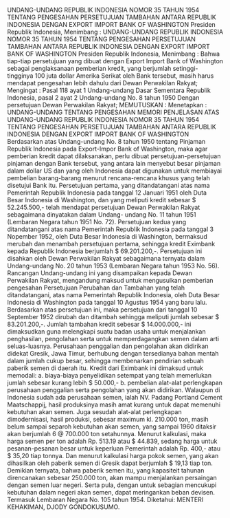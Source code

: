  UNDANG-UNDANG REPUBLIK INDONESIA NOMOR 35 TAHUN 1954 TENTANG PENGESAHAN PERSETUJUAN TAMBAHAN ANTARA REPUBLIK INDONESIA DENGAN EXPORT IMPORT BANK OF WASHINGTON Presiden Republik Indonesia, Menimbang : UNDANG-UNDANG REPUBLIK INDONESIA NOMOR 35 TAHUN 1954 TENTANG PENGESAHAN PERSETUJUAN TAMBAHAN ANTARA REPUBLIK INDONESIA DENGAN EXPORT IMPORT BANK OF WASHINGTON Presiden Republik Indonesia, Menimbang : Bahwa tiap-tiap persetujuan yang dibuat dengan Export Import Bank of Washington sebagai penglaksanaan pemberian kredit, yang berjumlah setinggi-tingginya 100 juta dollar Amerika Serikat oleh Bank tersebut, masih harus mendapat pengesahan lebih dahulu dari Dewan Perwakilan Rakyat;
Mengingat :
 Pasal 118 ayat 1 Undang-undang Dasar Sementara Republik Indonesia, pasal 2 ayat 2 Undang-undang No. 8 tahun 1950 Dengan persetujuan Dewan Perwakilan Rakyat;
MEMUTUSKAN :
 Menetapkan : UNDANG-UNDANG TENTANG PENGESAHAN MEMORI PENJELASAN ATAS UNDANG-UNDANG REPUBLIK INDONESIA NOMOR 35 TAHUN 1954 TENTANG PENGESAHAN PERSETUJUAN TAMBAHAN ANTARA REPUBLIK INDONESIA DENGAN EXPORT IMPORT BANK OF WASHINGTON Berdasarkan atas Undang-undang No. 8 tahun 1950 tentang Pinjaman Republik Indonesia pada Export-Impor Bank of Washington, maka agar pemberian kredit dapat dilaksanakan, perlu dibuat persetujuan-persetujuan pinjaman dengan Bank tersebut, yang antara lain menyebut besar pinjaman dalam dollar US dan yang oleh Indonesia dapat digunakan untuk membiayai pembelian barang-barang menurut rencana-rencana khusus yang telah disetujui Bank itu. Persetujuan pertama, yang ditandatangani atas nama Pemerintah Republik Indonesia pada tanggal 12 Januari 1951 oleh Duta Besar Indonesia di Washington, dan yang meliputi kredit sebesar $ 52.245.500,- telah mendapat persetujuan Dewan Perwakilan Rakyat sebagaimana dinyatakan dalam Undang- undang No. 11 tahun 1951 (Lembaran Negara tahun 1951 No. 72). Persetujuan kedua yang ditandatangani atas nama Pemerintah Republik Indonesia pada tanggal 3 Nopember 1952, oleh Duta Besar Indonesia di Washington, bermaksud merubah dan menambah persetujuan pertama, sehingga kredit Eximbank kepada Republik Indonesia berjumlah $ 69.201.200,-. Persetujuan ini disahkan oleh Dewan Perwakilan Rakyat sebagaimana ternyata dalam Undang-undang No. 20 tahun 1953 (Lembaran Negara tahun 1953 No. 56). Rancangan Undang-undang ini yang disampaikan kepada Dewan Perwakilan Rakyat, mengandung maksud untuk mengusulkan pemberian pengesahan Persetujuan Perubahan dan Tambahan yang telah ditandatangani, atas nama Pemerintah Republik Indonesia, oleh Duta Besar Indonesia di Washington pada tanggal 10 Agustus 1954 yang baru lalu. Berdasarkan atas persetujuan ini, maka persetujuan dari tanggal 10 September 1952 dirubah dan ditambah sehingga meliputi jumlah sebesar $ 83.201.200,-. Jumlah tambahan kredit sebesar $ 14.000.000,- ini dimaksudkan guna melengkapi suatu badan usaha untuk menjalankan penghasilan, pengolahan serta untuk memperdagangkan semen dalam arti seluas-luasnya. Perusahaan penggalian dan pengolahan akan didirikan didekat Gresik, Jawa Timur, berhubung dengan tersedianya bahan mentah dalam jumlah cukup besar, sehingga membenarkan pendirian sebuah paberik semen di daerah itu. Kredit dari Eximbank ini dimaksud untuk memodali:
a. biaya-biaya penyelidikan setempat yang telah memerlukan jumlah sebesar kurang lebih $ 50.000,- b. pembelian alat-alat perlengkapan perusahaan penggalian serta pengolahan yang akan didirikan. Walaupun di Indonesia sudah ada perusahaan semen, ialah NV. Padang Portland Cement Maatschappij, hasil produksinya masih amat kurang untuk dapat memenuhi kebutuhan akan semen. Juga sesudah alat-alat perlengkapan dimodernisasi, hasil produksi, sebesar maximum kl. 210.000 ton, masih belum sampai separoh kebutuhan akan semen, yang sampai 1960 ditaksir akan berjumlah 6 @ 700.000 ton setahunnya. Menurut kalkulasi, maka harga semen per ton adalah Rp. 513.19 atau $ 44.839, sedang harga untuk pesanan-pesanan besar untuk keperluan Pemerintah adalah Rp. 400,- atau $ 35,20 tiap tonnya. Dan menurut kalkulasi harga pokok semen, yang akan dihasilkan oleh paberik semen di Gresik dapat berjumlah $ 19,13 tiap ton. Demikian ternyata, bahwa paberik semen itu, yang kapasiteit tahunan direncanakan sebesar 250.000 ton, akan mampu menjalankan persaingan dengan semen luar negeri. Serta pula, dengan untuk sebagian mencukupi kebutuhan dalam negeri akan semen, dapat meringankan beban devisen. Termasuk Lembaran Negara No. 105 tahun 1954. Diketahui: MENTERI KEHAKIMAN, DJODY GONDOKUSUMO.